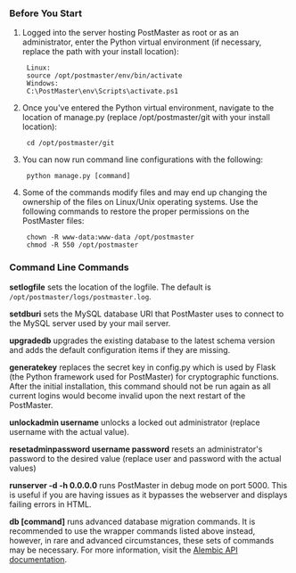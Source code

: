 ### Before You Start
1. Logged into the server hosting PostMaster as root or as an administrator, enter the Python virtual environment (if necessary, replace the path with your install location):

        Linux:
        source /opt/postmaster/env/bin/activate
        Windows:
        C:\PostMaster\env\Scripts\activate.ps1

2. Once you've entered the Python virtual environment, navigate to the location of manage.py (replace /opt/postmaster/git with your install location):

        cd /opt/postmaster/git

3. You can now run command line configurations with the following:

        python manage.py [command]

4. Some of the commands modify files and may end up changing the ownership of the files on Linux/Unix operating systems.
Use the following commands to restore the proper permissions on the PostMaster files:

        chown -R www-data:www-data /opt/postmaster
        chmod -R 550 /opt/postmaster

### Command Line Commands

**setlogfile** sets the location of the logfile. The default is `/opt/postmaster/logs/postmaster.log`.

**setdburi** sets the MySQL database URI that PostMaster uses to connect to the MySQL server used by your mail server.

**upgradedb** upgrades the existing database to the latest schema version and adds the default configuration items if they are missing.

**generatekey** replaces the secret key in config.py which is used by Flask (the Python framework used for PostMaster) for cryptographic functions.
After the initial installation, this command should not be run again as all current logins would become invalid upon the next restart of the PostMaster.

**unlockadmin username** unlocks a locked out administrator (replace username with the actual value).

**resetadminpassword username password** resets an administrator's password to the desired value (replace user and password with the actual values)

**runserver -d -h 0.0.0.0** runs PostMaster in debug mode on port 5000. This is useful if you are having issues as it bypasses the webserver
and displays failing errors in HTML.

**db [command]** runs advanced database migration commands.
It is recommended to use the wrapper commands listed above instead, however, in rare and advanced circumstances, these sets of commands may be necessary.
For more information, visit the [Alembic API documentation](https://alembic.readthedocs.org/en/latest/api/commands.html).
